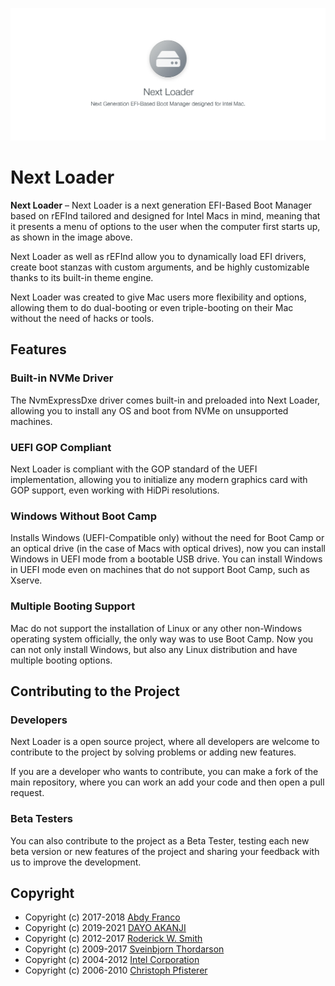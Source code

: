 ![Next Loader](./src/assets/banner.jpg)

# Next Loader

**Next Loader** – Next Loader is a next generation EFI-Based Boot Manager based on rEFInd tailored
and designed for Intel Macs in mind, meaning that it presents a menu of options to the user when
the computer first starts up, as shown in the image above.

Next Loader as well as rEFInd allow you to dynamically load EFI drivers, create boot stanzas with
custom arguments, and be highly customizable thanks to its built-in theme engine.

Next Loader was created to give Mac users more flexibility and options, allowing them to do dual-booting
or even triple-booting on their Mac without the need of hacks or tools.

## Features
### Built-in NVMe Driver
The NvmExpressDxe driver comes built-in and preloaded into Next Loader, allowing you to install any OS
and boot from NVMe on unsupported machines.

### UEFI GOP Compliant
Next Loader is compliant with the GOP standard of the UEFI implementation, allowing you to initialize 
any modern graphics card with GOP support, even working with HiDPi resolutions.

### Windows Without Boot Camp
Installs Windows (UEFI-Compatible only) without the need for Boot Camp or an optical drive (in the case
of Macs with optical drives), now you can install Windows in UEFI mode from a bootable USB drive.
You can install Windows in UEFI mode even on machines that do not support Boot Camp, such as Xserve.

### Multiple Booting Support
Mac do not support the installation of Linux or any other non-Windows operating system officially, the
only way was to use Boot Camp. Now you can not only install Windows, but also any Linux distribution and
have multiple booting options.

## Contributing to the Project
### Developers
Next Loader is a open source project, where all developers are welcome to contribute to the project by
solving problems or adding new features.

If you are a developer who wants to contribute, you can make a fork of the main repository, where you
can work an add your code and then open a pull request.

### Beta Testers
You can also contribute to the project as a Beta Tester, testing each new beta version or new features
of the project and sharing your feedback with us to improve the development.


## Copyright
- Copyright (c) 2017-2018 [Abdy Franco](http://abdyfran.co/)
- Copyright (c) 2019-2021 [DAYO AKANJI](https://www.dakanji.com)
- Copyright (c) 2012-2017 [Roderick W. Smith](http://www.rodsbooks.com/)
- Copyright (c) 2009-2017 [Sveinbjorn Thordarson](http://sveinbjorn.org/)
- Copyright (c) 2004-2012 [Intel Corporation](https://www.intel.com)
- Copyright (c) 2006-2010 [Christoph Pfisterer](https://chrisp.de/en/)
